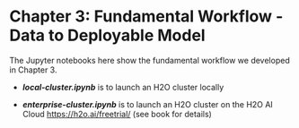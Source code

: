 # Chapter 3: Fundamental Workflow - Data to Deployable Model
The Jupyter notebooks here show the fundamental workflow we developed in Chapter 3.

* ***local-cluster.ipynb*** is to launch an H2O cluster locally

* ***enterprise-cluster.ipynb*** is to launch an H2O cluster on the H2O AI Cloud https://h2o.ai/freetrial/ (see book for details)